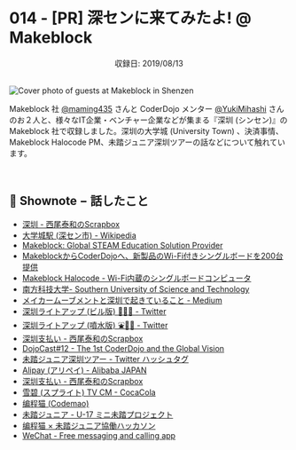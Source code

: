 # 014 - [PR] 深センに来てみたよ! @ Makeblock
<div style="text-align: center;">収録日: 2019/08/13</div><br>

![Cover photo of guests at Makeblock in Shenzen](/podcasts/14.jpg)

Makeblock 社 [@maming435](https://twitter.com/maming435) さんと CoderDojo メンター [@YukiMihashi](https://twitter.com/YukiMihashi) さんのお２人と、様々なIT企業・ベンチャー企業などが集まる『深圳 (シンセン)』の Makeblock 社で収録しました。深圳の大学城 (University Town) 、決済事情、Makeblock Halocode PM、未踏ジュニア深圳ツアーの話などについて触れています。

<br>

## 📝 Shownote − 話したこと

- [深圳 - 西尾泰和のScrapbox](https://scrapbox.io/nishio/%E6%B7%B1%E5%9C%B3)
- [大学城駅 (深セン市) - Wikipedia](https://ja.wikipedia.org/wiki/%E5%A4%A7%E5%AD%A6%E5%9F%8E%E9%A7%85_(%E6%B7%B1%E3%82%BB%E3%83%B3%E5%B8%82))
- [Makeblock: Global STEAM Education Solution Provider](https://www.makeblock.com/)
- [MakeblockからCoderDojoへ、新製品のWi-Fi付きシングルボードを200台提供](https://news.coderdojo.jp/2019/05/10/makeblock-halocode-and-coderdojo-japan/)
- [Makeblock Halocode - Wi-Fi内蔵のシングルボードコンピュータ](https://www.makeblock.com/jp/steam-kits/halocode)
- [南方科技大学- Southern University of Science and Technology](https://www.sustech.edu.cn/en/)
- [メイカームーブメントと深圳で起きていること - Medium](https://medium.com/ecosystembymakers/plug-1e7e0c2cb651)
- [深圳ライトアップ (ビル版) 🏢🔦✨ - Twitter](https://twitter.com/yasulab/status/1160156689812742144)
- [深圳ライトアップ (噴水版) ⛲️🔦✨ - Twitter](https://twitter.com/yasulab/status/1160707765876080641)
- [深圳支払い - 西尾泰和のScrapbox](https://scrapbox.io/nishio/%E6%B7%B1%E5%9C%B3%E6%94%AF%E6%89%95%E3%81%84)
- [DojoCast#12 - The 1st CoderDojo and the Global Vision](https://coderdojo.jp/podcasts/12)
- [未踏ジュニア深圳ツアー - Twitter ハッシュタグ](https://twitter.com/hashtag/未踏ジュニア深圳ツアー)
- [Alipay (アリペイ) - Alibaba JAPAN](https://www.alibaba.co.jp/service/alipay/)
- [深圳支払い - 西尾泰和のScrapbox](https://scrapbox.io/nishio/%E6%B7%B1%E5%9C%B3%E6%94%AF%E6%89%95%E3%81%84)
- [雪碧 (スプライト) TV CM - CocaCola](https://www.coca-cola.com.cn/videos/2019-ykxndexndq2mdm2oa==)
- [编程猫 (Codemao)](https://www.codemao.cn/)
- [未踏ジュニア - U-17 ミニ未踏プロジェクト](https://jr.mitou.org/)
- [编程猫 × 未踏ジュニア協働ハッカソン](https://twitter.com/yasulab/status/1160735634073346049)
- [WeChat - Free messaging and calling app](https://www.wechat.com/ja/)

